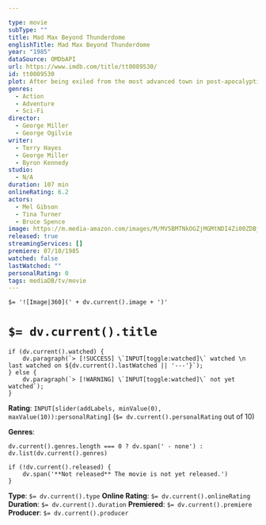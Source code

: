 ```yaml
---

type: movie
subType: ""
title: Mad Max Beyond Thunderdome
englishTitle: Mad Max Beyond Thunderdome
year: "1985"
dataSource: OMDbAPI
url: https://www.imdb.com/title/tt0089530/
id: tt0089530
plot: After being exiled from the most advanced town in post-apocalyptic Australia, a drifter travels with a group of abandoned children to rebel against the town's queen.
genres:
  - Action
  - Adventure
  - Sci-Fi
director:
  - George Miller
  - George Ogilvie
writer:
  - Terry Hayes
  - George Miller
  - Byron Kennedy
studio:
  - N/A
duration: 107 min
onlineRating: 6.2
actors:
  - Mel Gibson
  - Tina Turner
  - Bruce Spence
image: https://m.media-amazon.com/images/M/MV5BMTNkOGZjMGMtNDI4Zi00ZDBjLWJhY2UtMzA2YWI1ZGI5OWVhXkEyXkFqcGc@._V1_SX300.jpg
released: true
streamingServices: []
premiere: 07/10/1985
watched: false
lastWatched: ""
personalRating: 0
tags: mediaDB/tv/movie
---
```

`$= '![Image|360](' + dv.current().image + ')'`

# `$= dv.current().title`

```dataviewjs
if (dv.current().watched) {
	dv.paragraph(`> [!SUCCESS] \`INPUT[toggle:watched]\` watched \n last watched on ${dv.current().lastWatched || '---'}`);
} else {
	dv.paragraph(`> [!WARNING] \`INPUT[toggle:watched]\` not yet watched`);
}
```

**Rating**:  `INPUT[slider(addLabels, minValue(0), maxValue(10)):personalRating]` (`$= dv.current().personalRating` out of 10)

**Genres**:
```dataviewjs
dv.current().genres.length === 0 ? dv.span(' - none') : dv.list(dv.current().genres)
```

```dataviewjs
if (!dv.current().released) {
	dv.span('**Not released** The movie is not yet released.')
}
```

**Type**: `$= dv.current().type`
**Online Rating**: `$= dv.current().onlineRating`
**Duration**:  `$= dv.current().duration`
**Premiered**: `$= dv.current().premiere`
**Producer**: `$= dv.current().producer`